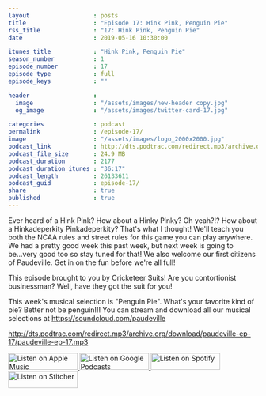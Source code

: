 ```yaml
---
layout                  : posts
title                   : "Episode 17: Hink Pink, Penguin Pie"
rss_title               : "17: Hink Pink, Penguin Pie"
date                    : 2019-05-16 10:30:00

itunes_title			: "Hink Pink, Penguin Pie"
season_number			: 1
episode_number			: 17
episode_type			: full
episode_keys			: ""

header                  : 
  image                 : "/assets/images/new-header copy.jpg"
  og_image              : "/assets/images/twitter-card-17.jpg"

categories              : podcast
permalink               : /episode-17/
image                   : "/assets/images/logo_2000x2000.jpg"
podcast_link            : http://dts.podtrac.com/redirect.mp3/archive.org/download/paudeville-ep-17/paudeville-ep-17.mp3
podcast_file_size       : 24.9 MB
podcast_duration        : 2177
podcast_duration_itunes : "36:17"
podcast_length          : 26133611
podcast_guid            : episode-17/
share                   : true
published               : true 
---
```

Ever heard of a Hink Pink? How about a Hinky Pinky? Oh yeah?!? How about a Hinkadeperkity Pinkadeperkity? That's what I thought! We'll teach you both the NCAA rules and street rules for this game you can play anywhere.
We had a pretty good week this past week, but next week is going to be...very good too so stay tuned for that! We also welcome our first citizens of Paudeville. Get in on the fun before we're all full!

This episode brought to you by Cricketeer Suits! Are you contortionist businessman? Well, have they got the suit for you!

This week's musical selection is "Penguin Pie". What's your favorite kind of pie? Better not be penguin!!! You can stream and download all our musical selections at <a href="https://soundcloud.com/paudeville">https://soundcloud.com/paudeville</a>

http://dts.podtrac.com/redirect.mp3/archive.org/download/paudeville-ep-17/paudeville-ep-17.mp3

<a href="https://itunes.apple.com/us/podcast/paudeville/id1450915591">
	<img src='{{ site.url }}{{ site.baseurl }}/assets/images/US_UK_Apple_Podcasts_Listen_Badge_RGB_140x34.png' width='140px' height='34' alt='Listen on Apple Music'/>
</a>
<a href="https://play.google.com/music/m/Igre2ostm2ltqiq4sabzzrl5jcy?t=Paudeville">
	<img src='{{ site.url }}{{ site.baseurl }}/assets/images/google_podcasts_badge_140x34.png' width='140px' height='34' alt='Listen on Google Podcasts'/>
</a>
<a href="https://open.spotify.com/show/4q5RNUUtU4XFqsymP7dcTw">
	<img src='{{ site.url }}{{ site.baseurl }}/assets/images/Spotify_Listen_Badge_RGB_140x34.png' width='140px' height='34' alt='Listen on Spotify'/>
</a>
<a href="https://www.stitcher.com/s?fid=363388&refid=stpr">
	<img src='{{ site.url }}{{ site.baseurl }}/assets/images/Stitcher_Listen_Badge_Color_Dark_BG_140x34.png' width='140px' height='34' alt='Listen on Stitcher'/>
</a>
